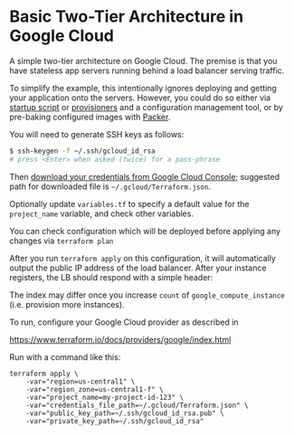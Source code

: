 # Basic Two-Tier Architecture in Google Cloud

A simple two-tier architecture on Google Cloud.
The premise is that you have stateless app servers running behind
a load balancer serving traffic.

To simplify the example, this intentionally ignores deploying and
getting your application onto the servers. However, you could do so either via
[startup script](http://terraform.io/docs/providers/google/r/compute_instance.html#metadata_startup_script) or
[provisioners](https://www.terraform.io/docs/provisioners/) and a configuration
management tool, or by pre-baking configured images with
[Packer](https://packer.io/docs/builders/googlecompute.html).

You will need to generate SSH keys as follows:

```sh
$ ssh-keygen -f ~/.ssh/gcloud_id_rsa
# press <Enter> when asked (twice) for a pass-phrase
```

Then [download your credentials from Google Cloud Console](https://www.terraform.io/docs/providers/google/#credentials); suggested path for downloaded file is `~/.gcloud/Terraform.json`.

Optionally update `variables.tf` to specify a default value for the `project_name` variable, and check other variables.

You can check configuration which will be deployed before applying any changes via `terraform plan`

After you run `terraform apply` on this configuration, it will
automatically output the public IP address of the load balancer.
After your instance registers, the LB should respond with a simple header:

The index may differ once you increase `count` of `google_compute_instance`
(i.e. provision more instances).

To run, configure your Google Cloud provider as described in

https://www.terraform.io/docs/providers/google/index.html

Run with a command like this:

```
terraform apply \
	-var="region=us-central1" \
	-var="region_zone=us-central1-f" \
	-var="project_name=my-project-id-123" \
	-var="credentials_file_path=~/.gcloud/Terraform.json" \
	-var="public_key_path=~/.ssh/gcloud_id_rsa.pub" \
	-var="private_key_path=~/.ssh/gcloud_id_rsa"
```
